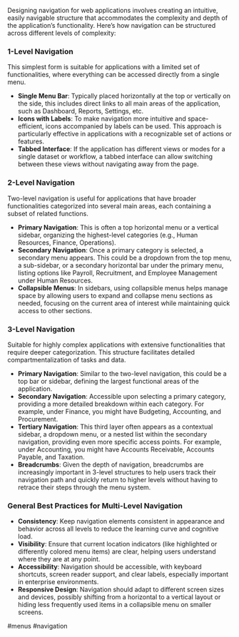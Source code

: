 Designing navigation for web applications involves creating an intuitive, easily navigable structure that accommodates the complexity and depth of the application’s functionality. Here’s how navigation can be structured across different levels of complexity:

### 1-Level Navigation

This simplest form is suitable for applications with a limited set of functionalities, where everything can be accessed directly from a single menu.

- **Single Menu Bar**: Typically placed horizontally at the top or vertically on the side, this includes direct links to all main areas of the application, such as Dashboard, Reports, Settings, etc.
- **Icons with Labels**: To make navigation more intuitive and space-efficient, icons accompanied by labels can be used. This approach is particularly effective in applications with a recognizable set of actions or features.
- **Tabbed Interface**: If the application has different views or modes for a single dataset or workflow, a tabbed interface can allow switching between these views without navigating away from the page.

### 2-Level Navigation

Two-level navigation is useful for applications that have broader functionalities categorized into several main areas, each containing a subset of related functions.

- **Primary Navigation**: This is often a top horizontal menu or a vertical sidebar, organizing the highest-level categories (e.g., Human Resources, Finance, Operations).
- **Secondary Navigation**: Once a primary category is selected, a secondary menu appears. This could be a dropdown from the top menu, a sub-sidebar, or a secondary horizontal bar under the primary menu, listing options like Payroll, Recruitment, and Employee Management under Human Resources.
- **Collapsible Menus**: In sidebars, using collapsible menus helps manage space by allowing users to expand and collapse menu sections as needed, focusing on the current area of interest while maintaining quick access to other sections.

### 3-Level Navigation

Suitable for highly complex applications with extensive functionalities that require deeper categorization. This structure facilitates detailed compartmentalization of tasks and data.

- **Primary Navigation**: Similar to the two-level navigation, this could be a top bar or sidebar, defining the largest functional areas of the application.
- **Secondary Navigation**: Accessible upon selecting a primary category, providing a more detailed breakdown within each category. For example, under Finance, you might have Budgeting, Accounting, and Procurement.
- **Tertiary Navigation**: This third layer often appears as a contextual sidebar, a dropdown menu, or a nested list within the secondary navigation, providing even more specific access points. For example, under Accounting, you might have Accounts Receivable, Accounts Payable, and Taxation.
- **Breadcrumbs**: Given the depth of navigation, breadcrumbs are increasingly important in 3-level structures to help users track their navigation path and quickly return to higher levels without having to retrace their steps through the menu system.

### General Best Practices for Multi-Level Navigation

- **Consistency**: Keep navigation elements consistent in appearance and behavior across all levels to reduce the learning curve and cognitive load.
- **Visibility**: Ensure that current location indicators (like highlighted or differently colored menu items) are clear, helping users understand where they are at any point.
- **Accessibility**: Navigation should be accessible, with keyboard shortcuts, screen reader support, and clear labels, especially important in enterprise environments.
- **Responsive Design**: Navigation should adapt to different screen sizes and devices, possibly shifting from a horizontal to a vertical layout or hiding less frequently used items in a collapsible menu on smaller screens.

<!-- Keywords -->
#menus #navigation
<!-- /Keywords -->
